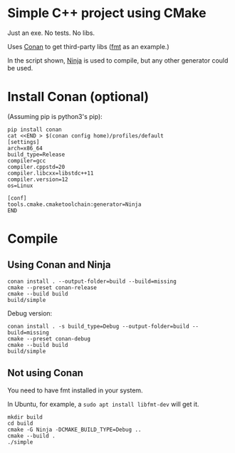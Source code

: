 # Simple C++ project using CMake

Just an exe. No tests. No libs.

Uses [Conan](https://conan.io/) to get third-party libs ([fmt](https://github.com/fmtlib/fmt) as an example.)

In the script shown, [Ninja](https://ninja-build.org/) is used to compile, but any other generator could be used.

# Install Conan (optional)

(Assuming pip is python3's pip):

```
pip install conan
cat <<END > $(conan config home)/profiles/default
[settings]
arch=x86_64
build_type=Release
compiler=gcc
compiler.cppstd=20
compiler.libcxx=libstdc++11
compiler.version=12
os=Linux

[conf]
tools.cmake.cmaketoolchain:generator=Ninja
END
```


# Compile

## Using Conan and Ninja

```
conan install . --output-folder=build --build=missing
cmake --preset conan-release
cmake --build build
build/simple
```
Debug version:
```
conan install . -s build_type=Debug --output-folder=build --build=missing
cmake --preset conan-debug
cmake --build build
build/simple
```



## Not using Conan
You need to have fmt installed in your system.

In Ubuntu, for example, a `sudo apt install libfmt-dev` will get it.

```
mkdir build
cd build
cmake -G Ninja -DCMAKE_BUILD_TYPE=Debug ..
cmake --build .
./simple
```
